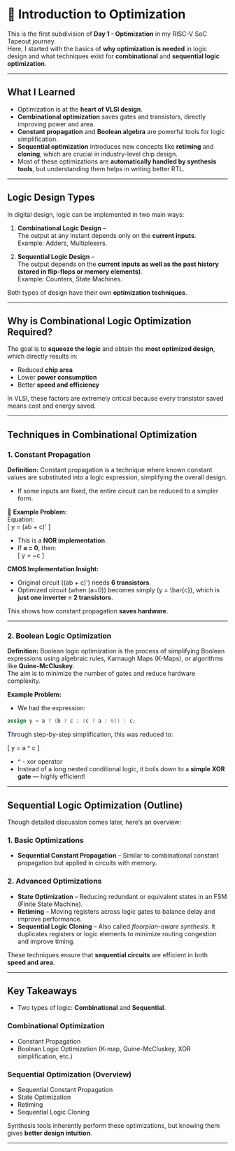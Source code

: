 # 🔹 Introduction to Optimization

This is the first subdivision of **Day 1 - Optimization** in my RISC-V SoC Tapeout journey.  
Here, I started with the basics of **why optimization is needed** in logic design and what techniques exist for **combinational** and **sequential logic optimization**.

---
## What I Learned

- Optimization is at the **heart of VLSI design**.  
- **Combinational optimization** saves gates and transistors, directly improving power and area.  
- **Constant propagation** and **Boolean algebra** are powerful tools for logic simplification.  
- **Sequential optimization** introduces new concepts like **retiming** and **cloning**, which are crucial in industry-level chip design.  
- Most of these optimizations are **automatically handled by synthesis tools**, but understanding them helps in writing better RTL.  

---

## Logic Design Types

In digital design, logic can be implemented in two main ways:

1. **Combinational Logic Design** –  
   The output at any instant depends only on the **current inputs**.  
   Example: Adders, Multiplexers.

2. **Sequential Logic Design** –  
   The output depends on the **current inputs as well as the past history (stored in flip-flops or memory elements)**.  
   Example: Counters, State Machines.

Both types of design have their own **optimization techniques**.

---

## Why is Combinational Logic Optimization Required?

The goal is to **squeeze the logic** and obtain the **most optimized design**, which directly results in:

- Reduced **chip area**  
- Lower **power consumption**  
- Better **speed and efficiency**

In VLSI, these factors are extremely critical because every transistor saved means cost and energy saved.

---

## Techniques in Combinational Optimization

### 1. Constant Propagation
**Definition:** Constant propagation is a technique where known constant values are substituted into a logic expression, simplifying the overall design.  
- If some inputs are fixed, the entire circuit can be reduced to a simpler form.  

🔹 **Example Problem:**  
Equation:  
\[
y = (ab + c)'
\]

- This is a **NOR implementation**.  
- If **a = 0**, then:  
  \[
  y = ~c
  \]

 **CMOS Implementation Insight:**  
- Original circuit \((ab + c)'\) needs **6 transistors**.  
- Optimized circuit (when \(a=0\)) becomes simply \(y = \bar{c}\), which is **just one inverter = 2 transistors**.  

This shows how constant propagation **saves hardware**.

---

### 2. Boolean Logic Optimization
**Definition:** Boolean logic optimization is the process of simplifying Boolean expressions using algebraic rules, Karnaugh Maps (K-Maps), or algorithms like **Quine-McCluskey**.  
The aim is to minimize the number of gates and reduce hardware complexity.

 **Example Problem:**  
- We had the expression:  
```verilog
assign y = a ? (b ? c : (c ? a : 0)) : c;

```

Through step-by-step simplification, this was reduced to:

\[
y = a ^ c 
\]  

- ^ - xor operator
- Instead of a long nested conditional logic, it boils down to a **simple XOR gate** — highly efficient!

---

## Sequential Logic Optimization (Outline)

Though detailed discussion comes later, here’s an overview:

### 1. Basic Optimizations
- **Sequential Constant Propagation** – Similar to combinational constant propagation but applied in circuits with memory.

### 2. Advanced Optimizations
- **State Optimization** – Reducing redundant or equivalent states in an FSM (Finite State Machine).  
- **Retiming** – Moving registers across logic gates to balance delay and improve performance.  
- **Sequential Logic Cloning** – Also called *floorplan-aware synthesis*. It duplicates registers or logic elements to minimize routing congestion and improve timing.

 These techniques ensure that **sequential circuits** are efficient in both **speed and area**.

---

## Key Takeaways

- Two types of logic: **Combinational** and **Sequential**.  

### Combinational Optimization
- Constant Propagation  
- Boolean Logic Optimization (K-map, Quine-McCluskey, XOR simplification, etc.)  

### Sequential Optimization (Overview)
- Sequential Constant Propagation  
- State Optimization  
- Retiming  
- Sequential Logic Cloning  

 Synthesis tools inherently perform these optimizations, but knowing them gives **better design intuition**.

---


